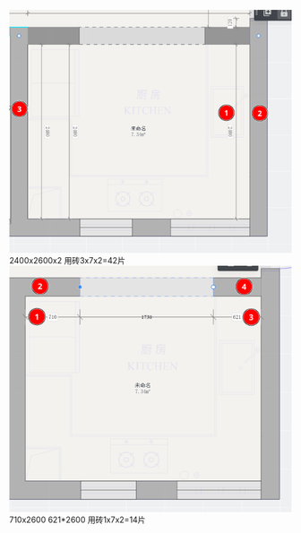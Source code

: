 ![输入图片说明](/imgs/2022-11-02/d6u3jMeNC96HiurT.png)
2400x2600x2
用砖3x7x2=42片
![输入图片说明](/imgs/2022-11-02/3ThoHrPiYyglkQU5.png)
710x2600
621*2600
 用砖1x7x2=14片
<!--stackedit_data:
eyJoaXN0b3J5IjpbNjA3MTE3MCwtMjA4ODc0NjYxMl19
-->